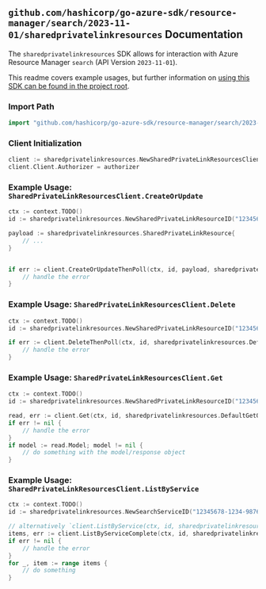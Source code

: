 
## `github.com/hashicorp/go-azure-sdk/resource-manager/search/2023-11-01/sharedprivatelinkresources` Documentation

The `sharedprivatelinkresources` SDK allows for interaction with Azure Resource Manager `search` (API Version `2023-11-01`).

This readme covers example usages, but further information on [using this SDK can be found in the project root](https://github.com/hashicorp/go-azure-sdk/tree/main/docs).

### Import Path

```go
import "github.com/hashicorp/go-azure-sdk/resource-manager/search/2023-11-01/sharedprivatelinkresources"
```


### Client Initialization

```go
client := sharedprivatelinkresources.NewSharedPrivateLinkResourcesClientWithBaseURI("https://management.azure.com")
client.Client.Authorizer = authorizer
```


### Example Usage: `SharedPrivateLinkResourcesClient.CreateOrUpdate`

```go
ctx := context.TODO()
id := sharedprivatelinkresources.NewSharedPrivateLinkResourceID("12345678-1234-9876-4563-123456789012", "example-resource-group", "searchServiceName", "sharedPrivateLinkResourceName")

payload := sharedprivatelinkresources.SharedPrivateLinkResource{
	// ...
}


if err := client.CreateOrUpdateThenPoll(ctx, id, payload, sharedprivatelinkresources.DefaultCreateOrUpdateOperationOptions()); err != nil {
	// handle the error
}
```


### Example Usage: `SharedPrivateLinkResourcesClient.Delete`

```go
ctx := context.TODO()
id := sharedprivatelinkresources.NewSharedPrivateLinkResourceID("12345678-1234-9876-4563-123456789012", "example-resource-group", "searchServiceName", "sharedPrivateLinkResourceName")

if err := client.DeleteThenPoll(ctx, id, sharedprivatelinkresources.DefaultDeleteOperationOptions()); err != nil {
	// handle the error
}
```


### Example Usage: `SharedPrivateLinkResourcesClient.Get`

```go
ctx := context.TODO()
id := sharedprivatelinkresources.NewSharedPrivateLinkResourceID("12345678-1234-9876-4563-123456789012", "example-resource-group", "searchServiceName", "sharedPrivateLinkResourceName")

read, err := client.Get(ctx, id, sharedprivatelinkresources.DefaultGetOperationOptions())
if err != nil {
	// handle the error
}
if model := read.Model; model != nil {
	// do something with the model/response object
}
```


### Example Usage: `SharedPrivateLinkResourcesClient.ListByService`

```go
ctx := context.TODO()
id := sharedprivatelinkresources.NewSearchServiceID("12345678-1234-9876-4563-123456789012", "example-resource-group", "searchServiceName")

// alternatively `client.ListByService(ctx, id, sharedprivatelinkresources.DefaultListByServiceOperationOptions())` can be used to do batched pagination
items, err := client.ListByServiceComplete(ctx, id, sharedprivatelinkresources.DefaultListByServiceOperationOptions())
if err != nil {
	// handle the error
}
for _, item := range items {
	// do something
}
```
